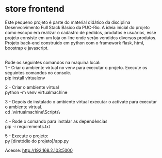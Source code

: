 
# store frontend
Este pequeno projeto é parte do material didático da disciplina Desenvolvimento Full Stack Básico da PUC-Rio. A ideia inicial do projeto como escopo era realizar o cadastro de pedidos, produtos e usuários, esse projeto consiste em um loja on line onde serão vendidos diversos produtos.
Projeto back-end construído em python com o framework flask, html, boostrap e javascript.

<br />Rode os seguintes comandos na maquina local:
<br />1 - Criar o ambiente virtual no venv para executar o projeto. Execute os seguintes comandos no console.
<br /> pip install virtualenv

2 - Criar o ambiente virtual
<br /> python -m venv virtualmachine

3 - Depois de instalado o ambiente virtual executar o activate para executar o ambiente virtual.
<br /> cd .\virtualmachine\Scripts\ 

4 - Rode o comando para instalar as dependências
<br /> pip -r requirements.txt

5 - Execute o projeto:
<br /> py [diretódio do projeto]/app.py

Acesse: http://192.168.2.103:5000




















